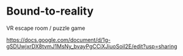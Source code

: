 # Bound-to-reality
VR escape room / puzzle game 

https://docs.google.com/document/d/1g-gSDUwjxrDX8tvmJ1MsNy_bvayPgCCiXJiuoSoil2E/edit?usp=sharing
